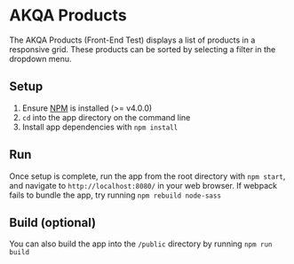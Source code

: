 AKQA Products
=============

The AKQA Products (Front-End Test) displays a list of products in a responsive grid.
These products can be sorted by selecting a filter in the dropdown menu.

## Setup
 1. Ensure [NPM](https://www.npmjs.com/) is installed (>= v4.0.0)
 1. `cd` into the app directory on the command line
 1. Install app dependencies with `npm install`

## Run
Once setup is complete, run the app from the root directory with `npm start`, and navigate
to `http://localhost:8080/` in your web browser. If webpack fails to bundle the app, try
running `npm rebuild node-sass`

## Build (optional)
You can also build the app into the `/public` directory by running `npm run build`
